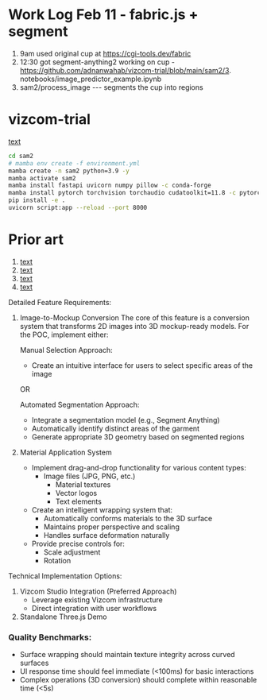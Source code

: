 # Work Log Feb 11 - fabric.js + segment
1. 9am used original cup at https://cgi-tools.dev/fabric
2. 12:30 got segment-anything2 working on cup - https://github.com/adnanwahab/vizcom-trial/blob/main/sam2/3. notebooks/image_predictor_example.ipynb
4. sam2/process_image --- segments the cup into regions





# vizcom-trial
[text](https://cgi-tools.dev/)


```bash
cd sam2
# mamba env create -f environment.yml
mamba create -n sam2 python=3.9 -y
mamba activate sam2
mamba install fastapi uvicorn numpy pillow -c conda-forge
mamba install pytorch torchvision torchaudio cudatoolkit=11.8 -c pytorch
pip install -e .
uvicorn script:app --reload --port 8000
```



# Prior art
1. [text](https://threejs.org/examples/?q=texture#webgl_materials_texture_canvas)
2. [text](https://threejs.org/examples/?q=texture#webgl_materials_texture_partialupdate)
3. [text](https://threejs.org/examples/?q=texture#webgpu_textures_partialupdate)
4. [text](https://threejs.org/examples/?q=texture#webgpu_compute_texture)


Detailed Feature Requirements:

1. Image-to-Mockup Conversion
The core of this feature is a conversion system that transforms 2D images into 3D mockup-ready models. For the POC, implement either:
    
    Manual Selection Approach:
    
    - Create an intuitive interface for users to select specific areas of the image
    
    OR
    
    Automated Segmentation Approach:
    
    - Integrate a segmentation model (e.g., Segment Anything)
    - Automatically identify distinct areas of the garment
    - Generate appropriate 3D geometry based on segmented regions
2. Material Application System
    - Implement drag-and-drop functionality for various content types:
        - Image files (JPG, PNG, etc.)
            - Material textures
            - Vector logos
            - Text elements
    - Create an intelligent wrapping system that:
        - Automatically conforms materials to the 3D surface
        - Maintains proper perspective and scaling
        - Handles surface deformation naturally
    - Provide precise controls for:
        - Scale adjustment
        - Rotation

Technical Implementation Options:

1. Vizcom Studio Integration (Preferred Approach)
    - Leverage existing Vizcom infrastructure
    - Direct integration with user workflows
2. Standalone Three.js Demo

### Quality Benchmarks:

- Surface wrapping should maintain texture integrity across curved surfaces
- UI response time should feel immediate (<100ms) for basic interactions
- Complex operations (3D conversion) should complete within reasonable time (<5s)